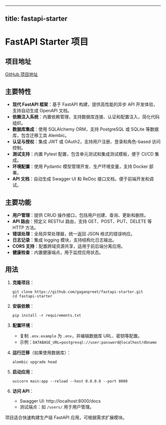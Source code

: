 
---
title: fastapi-starter
---

# FastAPI Starter 项目

## 项目地址
[GitHub 项目地址](https://github.com/gaganpreet/fastapi-starter)

## 主要特性
- **现代 FastAPI 框架**：基于 FastAPI 构建，提供高性能的异步 API 开发体验，支持自动生成 OpenAPI 文档。
- **依赖注入系统**：内置依赖管理，支持数据库连接、认证和配置注入，简化代码组织。
- **数据库集成**：使用 SQLAlchemy ORM，支持 PostgreSQL 或 SQLite 等数据库，包含迁移工具 Alembic。
- **认证与授权**：集成 JWT 或 OAuth2，支持用户注册、登录和角色-based 访问控制。
- **测试支持**：内置 Pytest 配置，包含单元测试和集成测试模板，便于 CI/CD 集成。
- **环境配置**：使用 Pydantic 模型管理开发、生产环境变量，支持 Docker 部署。
- **API 文档**：自动生成 Swagger UI 和 ReDoc 接口文档，便于前端开发和调试。

## 主要功能
- **用户管理**：提供 CRUD 操作接口，包括用户创建、查询、更新和删除。
- **API 路由**：预定义 RESTful 路由，支持 GET、POST、PUT、DELETE 等 HTTP 方法。
- **错误处理**：全局异常处理器，统一返回 JSON 格式的错误响应。
- **日志记录**：集成 logging 模块，支持结构化日志输出。
- **CORS 支持**：配置跨域资源共享，适用于前后端分离应用。
- **健康检查**：内置健康端点，用于监控应用状态。

## 用法
1. **克隆项目**：
   ```
   git clone https://github.com/gaganpreet/fastapi-starter.git
   cd fastapi-starter
   ```

2. **安装依赖**：
   ```
   pip install -r requirements.txt
   ```

3. **配置环境**：
   - 复制 `.env.example` 为 `.env`，并编辑数据库 URL、密钥等配置。
   - 示例：`DATABASE_URL=postgresql://user:password@localhost/dbname`

4. **运行迁移**（如果使用数据库）：
   ```
   alembic upgrade head
   ```

5. **启动应用**：
   ```
   uvicorn main:app --reload --host 0.0.0.0 --port 8000
   ```

6. **访问 API**：
   - Swagger UI: http://localhost:8000/docs
   - 测试端点：如 `/users/` 用于用户管理。

项目适合快速构建生产级 FastAPI 应用，可根据需求扩展模块。